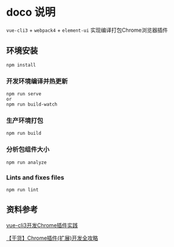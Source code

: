 # doco 说明
`vue-cli3` + `webpack4` + `element-ui`  实现编译打包Chrome浏览器插件

## 环境安装
```
npm install
```

### 开发环境编译并热更新
```
npm run serve
or
npm run build-watch
```

### 生产环境打包
```
npm run build
```

### 分析包组件大小
```
npm run analyze
```

### Lints and fixes files
```
npm run lint
```

## 资料参考
[vue-cli3开发Chrome插件实践](https://blog.csdn.net/weixin_34404393/article/details/91476348)

[【干货】Chrome插件(扩展)开发全攻略](https://www.cnblogs.com/liuxianan/p/chrome-plugin-develop.html)

